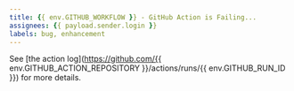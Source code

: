 ```yaml
---
title: {{ env.GITHUB_WORKFLOW }} - GitHub Action is Failing...
assignees: {{ payload.sender.login }}
labels: bug, enhancement
---
```

See [the action log](https://github.com/{{ env.GITHUB_ACTION_REPOSITORY }}/actions/runs/{{ env.GITHUB_RUN_ID }}) 
for more details.
